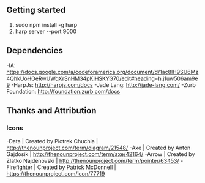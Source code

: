## Getting started

1. sudo npm install -g harp
2. harp server --port 9000

## Dependencies

-IA: https://docs.google.com/a/codeforamerica.org/document/d/1ac8lH9SU6Mz4QhkUoHOeRwUWqXrSnHM34pKIHSKYG70/edit#heading=h.j1uw506am9e9
-HarpJs: http://harpjs.com/docs
-Jade Lang: http://jade-lang.com/
-Zurb Foundation: http://foundation.zurb.com/docs

## Thanks and Attribution

### Icons
-Data | Created by Piotrek Chuchla | http://thenounproject.com/term/diagram/21548/
-Axe | Created by Anton Gajdosik | http://thenounproject.com/term/axe/42164/
-Arrow | Created by Zlatko Najdenovski | http://thenounproject.com/term/pointer/63453/
-Firefighter | Created by Patrick McDonnell | https://thenounproject.com/icon/77719